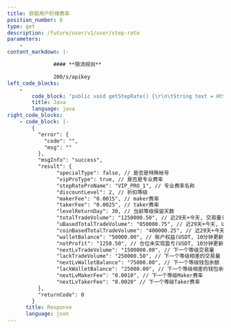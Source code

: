 ```yaml
---
title: 获取用户阶梯费率
position_number: 8
type: get
description: /future/user/v1/user/step-rate
parameters:
    -
content_markdown: |-

               #### **限流规则**

               200/s/apikey
left_code_blocks:
    -
        code_block: "public void getStepRate() {\r\n\tString text = HttpUtil.get(URL + \"/future/user/v1/user/step-rate\");\r\n\tSystem.out.println(text);\r\n}"
        title: Java
        language: java
right_code_blocks:
    - code_block: |-
        {
          "error": {
            "code": "",
            "msg": ""
          },
          "msgInfo": "success",
          "result": {
                "specialType": false, // 是否是特殊帐号
                "vipProType": true, // 是否是专业费率
                "stepRateProName": "VIP_PRO_1", // 专业费率名称
                "discountLevel": 2, // 折扣等级
                "makerFee": "0.0015", // maker费率
                "takerFee": "0.0025", // taker费率
                "levelReturnDay": 30, // 当前等级保留天数
                "totalTradeVolume": "1250000.50", // 近29天+今天, 交易量(10分钟更新)
                "uBasedTotalTradeVolume": "850000.75", // 近29天+今天, U本位交易量
                "coinBasedTotalTradeVolume": "400000.25", // 近29天+今天, 币本位交易量
                "walletBalance": "50000.00", // 账户权益(USDT, 10分钟更新）：钱包余额+未实现盈亏
                "notProfit": "1250.50", // 仓位未实现盈亏(USDT, 10分钟更新)
                "nextLvTradeVolume": "1500000.00", // 下一个等级交易量
                "lackTradeVolume": "250000.50", // 下一个等级相差的交易量
                "nextLvWalletBalance": "75000.00", // 下一个等级钱包余额
                "lackWalletBalance": "25000.00", // 下一个等级相差的钱包余额
                "nextLvMakerFee": "0.0010", // 下一个等级Maker费率
                "nextLvTakerFee": "0.0020" // 下一个等级Taker费率
          },
          "returnCode": 0
        }
      title: Response
      language: json
---
```

